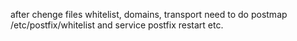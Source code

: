 after chenge files whitelist, domains, transport need to do postmap /etc/postfix/whitelist and service postfix restart etc.
